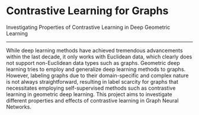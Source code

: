 # Contrastive Learning for Graphs
Investigating Properties of Contrastive Learning in Deep Geometric Learning

-----------------------------------------------------------------------------------------
While deep learning methods have achieved tremendous advancements within the last decade, it only works with Euclidean data, which clearly does not support non-Euclidean data types such as graphs. Geometric deep learning tries to employ and generalize deep learning methods to graphs. However, labeling graphs due to their domain-specific and complex nature is not always straightforward, resulting in label scarcity for graphs that necessitates employing self-supervised methods such as contrastive learning in geometric deep learning. This project aims to investigate different properties and effects of contrastive learning in Graph Neural Networks.





